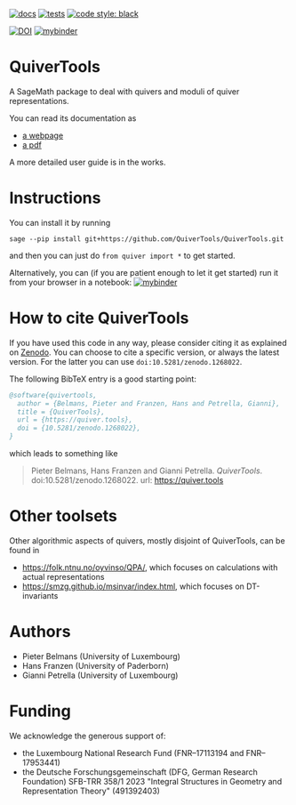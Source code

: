[![docs](https://img.shields.io/badge/docs-latest-blue.svg)](https://sage.quiver.tools)
[![tests](https://github.com/quiver-tools/quiver.tools/actions/workflows/tests.yml/badge.svg)](https://github.com/quiver-tools/quiver.tools/actions)
[![code style: black](https://img.shields.io/badge/code%20style-black-000000.svg)](https://github.com/psf/black)

[![DOI](https://zenodo.org/badge/599021304.svg)](https://zenodo.org/doi/10.5281/zenodo.12680224)
[![mybinder](https://mybinder.org/badge_logo.svg)](https://mybinder.org/v2/gh/QuiverTools/mybinder-sage/master)
# QuiverTools

A SageMath package to deal with quivers and moduli of quiver representations.

You can read its documentation as

* [a webpage](https://sage.quiver.tools)
* [a pdf](https://sage.quiver.tools/documentation.pdf)

A more detailed user guide is in the works.

# Instructions

You can install it by running

``sage --pip install git+https://github.com/QuiverTools/QuiverTools.git``

and then you can just do `from quiver import *` to get started.

Alternatively, you can (if you are patient enough to let it get started) run it from your browser in a notebook: 
[![mybinder](https://mybinder.org/badge_logo.svg)](https://mybinder.org/v2/gh/QuiverTools/mybinder-sage/master)

# How to cite QuiverTools

If you have used this code in any way, please consider citing it as explained on [Zenodo](https://zenodo.org/doi/10.5281/zenodo.12680224). You can choose to cite a specific version, or always the latest version. For the latter you can use `doi:10.5281/zenodo.1268022`.

The following BibTeX entry is a good starting point:

```bibtex
@software{quivertools,
  author = {Belmans, Pieter and Franzen, Hans and Petrella, Gianni},
  title = {QuiverTools},
  url = {https://quiver.tools},
  doi = {10.5281/zenodo.1268022},
}
```

which leads to something like

> Pieter Belmans, Hans Franzen and Gianni Petrella. _QuiverTools_. doi:10.5281/zenodo.1268022. url: https://quiver.tools

# Other toolsets

Other algorithmic aspects of quivers, mostly disjoint of QuiverTools, can be found in

* https://folk.ntnu.no/oyvinso/QPA/, which focuses on calculations with actual representations
* https://smzg.github.io/msinvar/index.html, which focuses on DT-invariants

# Authors

* Pieter Belmans (University of Luxembourg)
* Hans Franzen (University of Paderborn)
* Gianni Petrella (University of Luxembourg)

# Funding

We acknowledge the generous support of:

* the Luxembourg National Research Fund (FNR–17113194 and FNR–17953441)
* the Deutsche Forschungsgemeinschaft (DFG, German Research Foundation) SFB-TRR 358/1 2023 "Integral Structures in Geometry and Representation Theory" (491392403)
